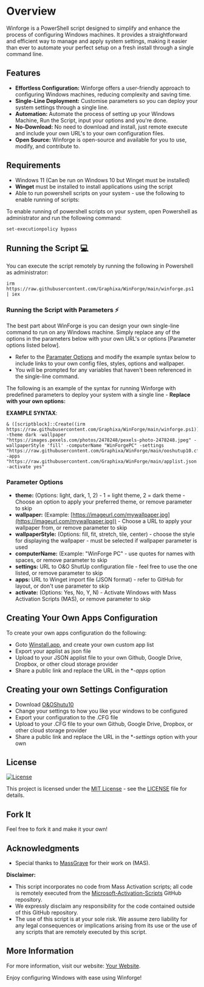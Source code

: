 # Overview
Winforge is a PowerShell script designed to simplify and enhance the process of configuring Windows machines. It provides a straightforward and efficient way to manage and apply system settings, making it easier than ever to automate your perfect setup on a fresh install through a single command line.

## Features

- **Effortless Configuration:** Winforge offers a user-friendly approach to configuring Windows machines, reducing complexity and saving time.
- **Single-Line Deployment:** Customise parameters so you can deploy your system settings through a single line.
- **Automation:** Automate the process of setting up your Windows Machine, Run the Script, input your options and you're done.
- **No-Download:** No need to download and install, just remote execute and include your own URL's to your own configuration files.
- **Open Source:** Winforge is open-source and available for you to use, modify, and contribute to.

## Requirements

- Windows 11 (Can be run on Windows 10 but Winget must be installed)
- **Winget** must be installed to install applications using the script
- Able to run powershell scripts on your system - use the following to enable running of scripts:

To enable running of powershell scripts on your system, open Powershell as administrator and run the following command:
```
set-executionpolicy bypass
```

## Running the Script 💻

You can execute the script remotely by running the following in Powershell as administrator:
```
irm https://raw.githubusercontent.com/Graphixa/WinForge/main/winforge.ps1 | iex
```

### Running the Script with Parameters ⚡

The best part about WinForge is you can design your own single-line command to run on any Windows machine. Simply replace any of the options in the parameters below with your own URL's or options [Parameter options listed below].

- Refer to the [Paramater Options](https://github.com/Graphixa/WinForge/blob/main/README.md#parameter-options) and modify the example syntax below to include links to your own config files, styles, options and wallpaper.
- You will be prompted for any variables that haven't been referenced in the single-line command.

The following is an example of the syntax for running Winforge with predefined parameters to deploy your system with a single line - **Replace with your own options:**

**EXAMPLE SYNTAX**:
```
& ([scriptblock]::Create((irm https://raw.githubusercontent.com/Graphixa/WinForge/main/winforge.ps1))) -theme dark -wallpaper "https://images.pexels.com/photos/2478248/pexels-photo-2478248.jpeg" -wallpaperStyle 'fill' -computerName "WinForgePC" -settings "https://raw.githubusercontent.com/Graphixa/WinForge/main/ooshutup10.cfg" -apps "https://raw.githubusercontent.com/Graphixa/WinForge/main/applist.json -activate yes"
```

### Parameter Options
- **theme:** (Options: light, dark, 1, 2) - 1 = light theme, 2 = dark theme - Choose an option to apply your preferred theme, or remove parameter to skip
- **wallpaper:** (Example: [https://imageurl.com/mywallpaper.jpg](https://imageurl.com/mywallpaper.jpg)) - Choose a URL to apply your wallpaper from, or remove parameter to skip
- **wallpaperStyle:** (Options: fill, fit, stretch, tile, center) - choose the style for displaying the wallpaper - must be selected if wallpaper parameter is used
- **computerName:** (Example: "WinForge PC" - use quotes for names with spaces, or remove parameter to skip
- **settings:** URL to O&O ShutUp configuration file - feel free to use the one listed, or remove parameter to skip
- **apps:** URL to Winget import file (JSON format) - refer to GitHub for layout, or don't use parameter to skip
- **activate:** (Options: Yes, No, Y, N) - Activate Windows with Mass Activation Scripts (MAS), or remove parameter to skip

## Creating Your Own Apps Configuration

To create your own apps configuration do the following:
- Goto [Winstall.app](https://winstall.app/), and create your own custom app list
- Export your applist as json file
- Upload to your JSON applist file to your own Github, Google Drive, Dropbox, or other cloud storage provider
- Share a public link and replace the URL in the **-apps* option 

## Creating your own Settings Configuration

- Download [O&OShutu10](https://www.oo-software.com/en/shutup10)
- Change your settings to how you like your windows to be configured
- Export your configuration to the .CFG file
- Upload to your .CFG file to your own Github, Google Drive, Dropbox, or other cloud storage provider
- Share a public link and replace the URL in the **-settings* option with your own

## License
[![License](https://img.shields.io/badge/License-MIT-blue.svg)](LICENSE)

This project is licensed under the [MIT License](LICENSE) - see the [LICENSE](LICENSE) file for details.

## Fork It

Feel free to fork it and make it your own!

## Acknowledgments

- Special thanks to [MassGrave](https://github.com/massgravel) for their work on (MAS).

**Disclaimer:**

- This script incorporates no code from Mass Activation scripts; all code is remotely executed from the [Microsoft-Activation-Scripts](https://github.com/massgravel/Microsoft-Activation-Scripts) GitHub repository.
- We expressly disclaim any responsibility for the code contained outside of this GitHub repository.
- The use of this script is at your sole risk. We assume zero liability for any legal consequences or implications arising from its use or the use of any scripts that are remotely executed by this script.


## More Information

For more information, visit our website: [Your Website](https://www.yourwebsite.com).

Enjoy configuring Windows with ease using Winforge!
